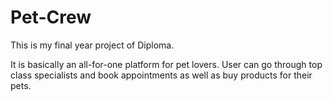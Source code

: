 # Pet-Crew

This is my final year project of Diploma.

It is basically an all-for-one platform for pet lovers. User can go through top class specialists and book appointments as well as buy products for their pets.
